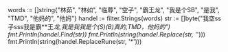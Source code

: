 words := []string{"林茹", "林如", "临蓐", "空子", "霸王龙", "我是个SB", "是我", "TMD", "他妈的", "他妈"}
	handel := filter.Strings(words)
	str := []byte("我空ss子sss我是霸**王*龙,我是我我是个(S)(B)真的,TMD，他妈的")
	fmt.Println(handel.Find(str))
	fmt.Println(string(handel.Replace(str, '*')))
	fmt.Println(string(handel.ReplaceRune(str, '*')))